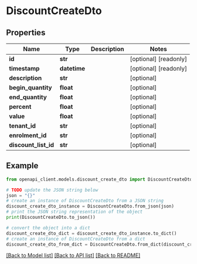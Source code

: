 # DiscountCreateDto


## Properties

Name | Type | Description | Notes
------------ | ------------- | ------------- | -------------
**id** | **str** |  | [optional] [readonly] 
**timestamp** | **datetime** |  | [optional] [readonly] 
**description** | **str** |  | [optional] 
**begin_quantity** | **float** |  | [optional] 
**end_quantity** | **float** |  | [optional] 
**percent** | **float** |  | [optional] 
**value** | **float** |  | [optional] 
**tenant_id** | **str** |  | [optional] 
**enrolment_id** | **str** |  | [optional] 
**discount_list_id** | **str** |  | [optional] 

## Example

```python
from openapi_client.models.discount_create_dto import DiscountCreateDto

# TODO update the JSON string below
json = "{}"
# create an instance of DiscountCreateDto from a JSON string
discount_create_dto_instance = DiscountCreateDto.from_json(json)
# print the JSON string representation of the object
print(DiscountCreateDto.to_json())

# convert the object into a dict
discount_create_dto_dict = discount_create_dto_instance.to_dict()
# create an instance of DiscountCreateDto from a dict
discount_create_dto_from_dict = DiscountCreateDto.from_dict(discount_create_dto_dict)
```
[[Back to Model list]](../README.md#documentation-for-models) [[Back to API list]](../README.md#documentation-for-api-endpoints) [[Back to README]](../README.md)


